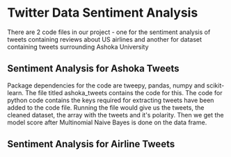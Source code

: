 # Twitter Data Sentiment Analysis

There are 2 code files in our project - one for the sentiment analysis of tweets containing reviews about US airlines and another for dataset containing tweets surrounding Ashoka University


## Sentiment Analysis for Ashoka Tweets
Package dependencies for the code are tweepy, pandas, numpy and scikit-learn. 
The file titled ashoka_tweets contains the code for this.
The code for python code contains the keys required for extracting tweets have been added to the code file. Running the file would give us the tweets, the cleaned dataset, the array with the tweets and it's polarity. Then we get the model score after Multinomial Naive Bayes is done on the data frame.

## Sentiment Analysis for Airline Tweets
